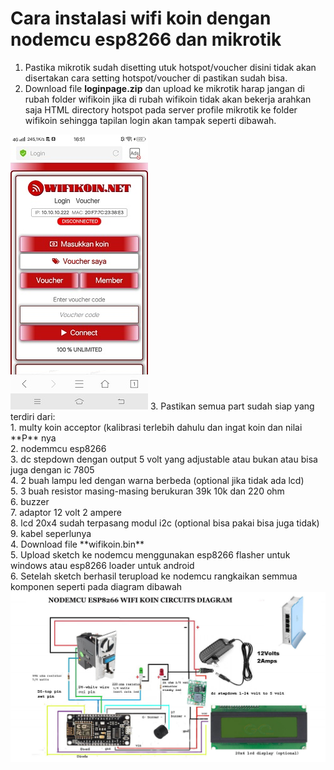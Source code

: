 # Cara instalasi wifi koin dengan nodemcu esp8266 dan mikrotik
1. Pastika mikrotik sudah disetting utuk hotspot/voucher disini tidak akan disertakan cara setting hotspot/voucher di pastikan sudah bisa.<br>
2. Download file **loginpage.zip** dan upload ke mikrotik harap jangan di rubah folder wifikoin jika di rubah wifikoin tidak akan bekerja arahkan saja HTML directory hotspot pada server profile mikrotik ke folder wifikoin sehingga tapilan login akan tampak seperti dibawah.<br>
<img src="https://raw.githubusercontent.com/joehari9/nodemcu-esp8266-wifi-koin/main/screenshot/loginpage.jpg"> 
3. Pastikan semua part sudah siap yang terdiri dari:<br>
           1. multy koin acceptor (kalibrasi terlebih dahulu dan ingat koin dan nilai **P** nya<br>
           2. nodemmcu esp8266<br>
           3. dc stepdown dengan output 5 volt yang adjustable atau bukan atau bisa juga dengan ic 7805<br>
           4. 2 buah lampu led dengan warna berbeda (optional jika tidak ada lcd)<br>
           5. 3 buah resistor masing-masing berukuran 39k 10k dan 220 ohm<br>
           6. buzzer<br>
           7. adaptor 12 volt 2 ampere<br>
           8. lcd 20x4 sudah terpasang modul i2c (optional bisa pakai bisa juga tidak)<br>
           9. kabel seperlunya<br>
4. Download file **wifikoin.bin**<br>
5. Upload sketch ke nodemcu menggunakan esp8266 flasher untuk windows atau esp8266 loader untuk android<br>
6. Setelah sketch berhasil terupload ke nodemcu rangkaikan semmua komponen seperti pada diagram dibawah<br>
<img src="https://raw.githubusercontent.com/joehari9/nodemcu-esp8266-wifi-koin/main/screenshot/diagram.jpg">
